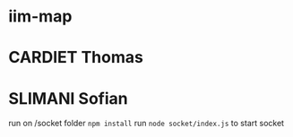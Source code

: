# iim-map
# CARDIET Thomas
# SLIMANI Sofian

run on /socket folder `npm install`
run `node socket/index.js` to start socket